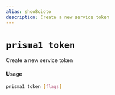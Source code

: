 ```yaml
---
alias: shoo8cioto
description: Create a new service token
---
```


# `prisma1 token`

Create a new service token

#### Usage

```sh
prisma1 token [flags]
```
